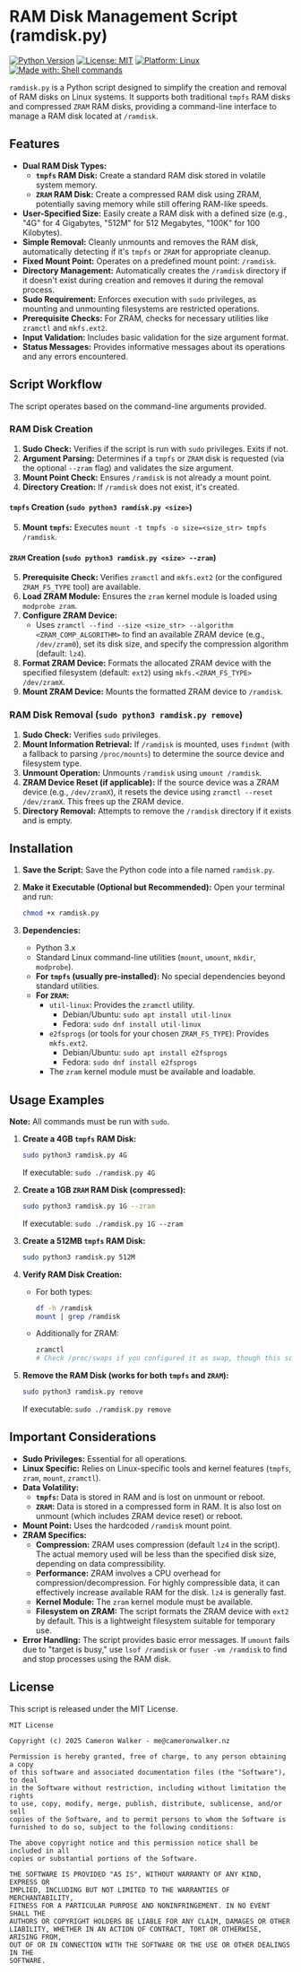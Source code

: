 # RAM Disk Management Script (ramdisk.py)

[![Python Version](https://img.shields.io/badge/python-3.x-blue.svg)](https://www.python.org/)
[![License: MIT](https://img.shields.io/badge/License-MIT-yellow.svg)](https://opensource.org/licenses/MIT)
[![Platform: Linux](https://img.shields.io/badge/platform-Linux-lightgrey.svg)](#important-considerations)
[![Made with: Shell commands](https://img.shields.io/badge/made%20with-shell%20commands-red)](#script-workflow)

`ramdisk.py` is a Python script designed to simplify the creation and removal of RAM disks on Linux systems. It supports both traditional `tmpfs` RAM disks and compressed `ZRAM` RAM disks, providing a command-line interface to manage a RAM disk located at `/ramdisk`.

## Features

* **Dual RAM Disk Types:**
    * **`tmpfs` RAM Disk:** Create a standard RAM disk stored in volatile system memory.
    * **`ZRAM` RAM Disk:** Create a compressed RAM disk using ZRAM, potentially saving memory while still offering RAM-like speeds.
* **User-Specified Size:** Easily create a RAM disk with a defined size (e.g., "4G" for 4 Gigabytes, "512M" for 512 Megabytes, "100K" for 100 Kilobytes).
* **Simple Removal:** Cleanly unmounts and removes the RAM disk, automatically detecting if it's `tmpfs` or `ZRAM` for appropriate cleanup.
* **Fixed Mount Point:** Operates on a predefined mount point: `/ramdisk`.
* **Directory Management:** Automatically creates the `/ramdisk` directory if it doesn't exist during creation and removes it during the removal process.
* **Sudo Requirement:** Enforces execution with `sudo` privileges, as mounting and unmounting filesystems are restricted operations.
* **Prerequisite Checks:** For ZRAM, checks for necessary utilities like `zramctl` and `mkfs.ext2`.
* **Input Validation:** Includes basic validation for the size argument format.
* **Status Messages:** Provides informative messages about its operations and any errors encountered.

## Script Workflow

The script operates based on the command-line arguments provided.

### RAM Disk Creation

1.  **Sudo Check:** Verifies if the script is run with `sudo` privileges. Exits if not.
2.  **Argument Parsing:** Determines if a `tmpfs` or `ZRAM` disk is requested (via the optional `--zram` flag) and validates the size argument.
3.  **Mount Point Check:** Ensures `/ramdisk` is not already a mount point.
4.  **Directory Creation:** If `/ramdisk` does not exist, it's created.

#### `tmpfs` Creation (`sudo python3 ramdisk.py <size>`)
5.  **Mount `tmpfs`:** Executes `mount -t tmpfs -o size=<size_str> tmpfs /ramdisk`.

#### `ZRAM` Creation (`sudo python3 ramdisk.py <size> --zram`)
5.  **Prerequisite Check:** Verifies `zramctl` and `mkfs.ext2` (or the configured `ZRAM_FS_TYPE` tool) are available.
6.  **Load ZRAM Module:** Ensures the `zram` kernel module is loaded using `modprobe zram`.
7.  **Configure ZRAM Device:**
    * Uses `zramctl --find --size <size_str> --algorithm <ZRAM_COMP_ALGORITHM>` to find an available ZRAM device (e.g., `/dev/zram0`), set its disk size, and specify the compression algorithm (default: `lz4`).
8.  **Format ZRAM Device:** Formats the allocated ZRAM device with the specified filesystem (default: `ext2`) using `mkfs.<ZRAM_FS_TYPE> /dev/zramX`.
9.  **Mount ZRAM Device:** Mounts the formatted ZRAM device to `/ramdisk`.

### RAM Disk Removal (`sudo python3 ramdisk.py remove`)

1.  **Sudo Check:** Verifies `sudo` privileges.
2.  **Mount Information Retrieval:** If `/ramdisk` is mounted, uses `findmnt` (with a fallback to parsing `/proc/mounts`) to determine the source device and filesystem type.
3.  **Unmount Operation:** Unmounts `/ramdisk` using `umount /ramdisk`.
4.  **ZRAM Device Reset (if applicable):** If the source device was a ZRAM device (e.g., `/dev/zramX`), it resets the device using `zramctl --reset /dev/zramX`. This frees up the ZRAM device.
5.  **Directory Removal:** Attempts to remove the `/ramdisk` directory if it exists and is empty.

## Installation

1.  **Save the Script:**
    Save the Python code into a file named `ramdisk.py`.

2.  **Make it Executable (Optional but Recommended):**
    Open your terminal and run:
    ```bash
    chmod +x ramdisk.py
    ```

3.  **Dependencies:**
    * Python 3.x
    * Standard Linux command-line utilities (`mount`, `umount`, `mkdir`, `modprobe`).
    * **For `tmpfs` (usually pre-installed):** No special dependencies beyond standard utilities.
    * **For `ZRAM`:**
        * `util-linux`: Provides the `zramctl` utility.
            * Debian/Ubuntu: `sudo apt install util-linux`
            * Fedora: `sudo dnf install util-linux`
        * `e2fsprogs` (or tools for your chosen `ZRAM_FS_TYPE`): Provides `mkfs.ext2`.
            * Debian/Ubuntu: `sudo apt install e2fsprogs`
            * Fedora: `sudo dnf install e2fsprogs`
        * The `zram` kernel module must be available and loadable.

## Usage Examples

**Note:** All commands must be run with `sudo`.

1.  **Create a 4GB `tmpfs` RAM Disk:**
    ```bash
    sudo python3 ramdisk.py 4G
    ```
    If executable: `sudo ./ramdisk.py 4G`

2.  **Create a 1GB `ZRAM` RAM Disk (compressed):**
    ```bash
    sudo python3 ramdisk.py 1G --zram
    ```
    If executable: `sudo ./ramdisk.py 1G --zram`

3.  **Create a 512MB `tmpfs` RAM Disk:**
    ```bash
    sudo python3 ramdisk.py 512M
    ```

4.  **Verify RAM Disk Creation:**
    * For both types:
        ```bash
        df -h /ramdisk
        mount | grep /ramdisk
        ```
    * Additionally for ZRAM:
        ```bash
        zramctl
        # Check /proc/swaps if you configured it as swap, though this script uses it as a block device for a filesystem
        ```

5.  **Remove the RAM Disk (works for both `tmpfs` and `ZRAM`):**
    ```bash
    sudo python3 ramdisk.py remove
    ```
    If executable: `sudo ./ramdisk.py remove`

## Important Considerations

* **Sudo Privileges:** Essential for all operations.
* **Linux Specific:** Relies on Linux-specific tools and kernel features (`tmpfs`, `zram`, `mount`, `zramctl`).
* **Data Volatility:**
    * **`tmpfs`:** Data is stored in RAM and is lost on unmount or reboot.
    * **`ZRAM`:** Data is stored in a compressed form in RAM. It is also lost on unmount (which includes ZRAM device reset) or reboot.
* **Mount Point:** Uses the hardcoded `/ramdisk` mount point.
* **ZRAM Specifics:**
    * **Compression:** ZRAM uses compression (default `lz4` in the script). The actual memory used will be less than the specified disk size, depending on data compressibility.
    * **Performance:** ZRAM involves a CPU overhead for compression/decompression. For highly compressible data, it can effectively increase available RAM for the disk. `lz4` is generally fast.
    * **Kernel Module:** The `zram` kernel module must be available.
    * **Filesystem on ZRAM:** The script formats the ZRAM device with `ext2` by default. This is a lightweight filesystem suitable for temporary use.
* **Error Handling:** The script provides basic error messages. If `umount` fails due to "target is busy," use `lsof /ramdisk` or `fuser -vm /ramdisk` to find and stop processes using the RAM disk.

## License

This script is released under the MIT License.

```text
MIT License

Copyright (c) 2025 Cameron Walker - me@cameronwalker.nz

Permission is hereby granted, free of charge, to any person obtaining a copy
of this software and associated documentation files (the "Software"), to deal
in the Software without restriction, including without limitation the rights
to use, copy, modify, merge, publish, distribute, sublicense, and/or sell
copies of the Software, and to permit persons to whom the Software is
furnished to do so, subject to the following conditions:

The above copyright notice and this permission notice shall be included in all
copies or substantial portions of the Software.

THE SOFTWARE IS PROVIDED "AS IS", WITHOUT WARRANTY OF ANY KIND, EXPRESS OR
IMPLIED, INCLUDING BUT NOT LIMITED TO THE WARRANTIES OF MERCHANTABILITY,
FITNESS FOR A PARTICULAR PURPOSE AND NONINFRINGEMENT. IN NO EVENT SHALL THE
AUTHORS OR COPYRIGHT HOLDERS BE LIABLE FOR ANY CLAIM, DAMAGES OR OTHER
LIABILITY, WHETHER IN AN ACTION OF CONTRACT, TORT OR OTHERWISE, ARISING FROM,
OUT OF OR IN CONNECTION WITH THE SOFTWARE OR THE USE OR OTHER DEALINGS IN THE
SOFTWARE.
```
